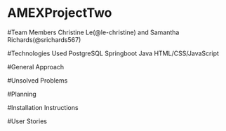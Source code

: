 # AMEXProjectTwo

#Team Members
Christine Le(@le-christine)  and Samantha Richards(@srichards567)

#Technologies Used
PostgreSQL
Springboot
Java
HTML/CSS/JavaScript

#General Approach

#Unsolved Problems

#Planning

#Installation Instructions

#User Stories
